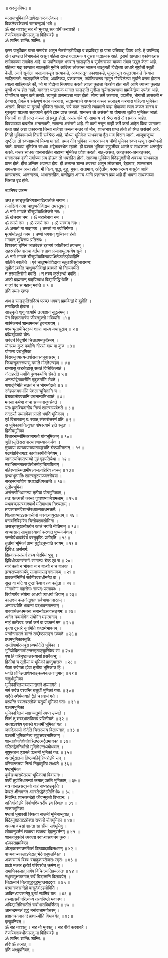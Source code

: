 ॥ अक्ष्युपनिषत् ॥  
  
  
यत्सप्तभूमिकाविद्यावेद्यानन्दकलेवरम् ।  
विकलेवरकैवल्यं रामचन्द्रपदं भजे ॥  
ॐ सह नाववतु सह नौ भुनक्तु सह वीर्यं करवावहै ।  
तेजस्विनावधीतमस्तु मा विद्विषावहै ॥  
ॐ शान्तिः शान्तिः शान्तिः ॥  
  
कृष्ण यजुर्वेदात याचा समावेश असून नेत्ररोगहरीविद्या व ब्रह्मविद्या हा याचा प्रतिपाद्य विषय आहे. हे उपनिषद् दोन खण्डात विभागलेले असून पहिला खण्ड गद्यात्मक व दुसरा पद्यात्मक आहे. दुसर्या खण्डात एकोणपन्नास श्लोकाञ्चा समावेश आहे. या उपनिषदात भगवान् साङ्कृति व सूर्यनारायण याञ्चा संवाद उद्धृत केला आहे. पहिल्या गद्य खण्डात साङ्कृति मुनीने आदित्य लोकान्त जाऊन चाक्षुष्मती विद्येच्या आधारे सूर्याची स्तुती केली. त्याने सूर्याला असत्याकडून सत्याकडे, अन्धारातून प्रकाशाकडे, मृत्यूपासून अमृतत्त्वाकडे नेण्यास साङ्गितले. साङ्कृतिने पवित्र, अप्रतिरूप, प्रकाशमान, ज्योतिस्वरूप म्हणून गौरविलेल्या सूर्याने प्रसन्न होऊन त्याला साङ्गितले की, जो या विद्येचा नित्यपाठ करतो त्याला कुठला नेत्ररोग होत नाही आणि त्याच्या कुलात कुणी अन्ध होत नाही. यानन्तर पद्यात्मक भागात साङ्कृति मुनीला सूर्यनारायणाचा ब्रह्मविद्येचा उपदेश आहे. योगस्थित राहून कर्म करावे. त्यामुळे वासनाञ्चा नाश होतो. सौम्य कर्मे करणारा, पापभीरु, भोगाची आसक्ती न ठेवणारा, प्रेमळ व स्नेहपूर्ण वर्तन करणारा, सद्‌ग्रन्थाञ्चे अध्ययन करून सत्सङ्ग करणारा पहिल्या भूमिकेत असतो. विचार या दुसर्या भूमिकेत साधक, सर्प कात टाकतो त्याप्रमाणे बाह्य दोषाञ्चा त्याग करून शास्त्र व गुरुकृपा याञ्च्या सहाय्याने कृपेने ज्ञान प्राप्त करतो. यानन्तर तो असंसर्ग या योगाच्या तृतीय भूमिकेत जातो. चित्ताची शान्ती प्राप्त करून तो प्रबुद्ध होतो. असंसर्गाचे १) सामान्य २) श्रेष्ठ असे दोन प्रकार आहेत. विषयाञ्च्या बाबतीत अनासक्ती, सामान्य असंसर्ग आहे. मी कर्ता नसून माझी कर्मे कर्ता आहेत किंवा परमात्मा कर्ता आहे अशा प्रकारच्या चिन्ता नाहीशा करून नन्तर जो मौन, शान्तभाव प्राप्त होतो तो श्रेष्ठ असंसर्ग आहे. तिन्ही भूमिकाम्मध्ये तिसरी सर्वश्रेष्ठ आहे. चौथ्या भूमिकेत साधकाचा द्वैत भाव विरून जातो. आजूबाजूच्या सृष्टीला तो स्वप्नाप्रमाणे मिथ्या मानतो. प्रथम तीन भूमिका जागरणरूप व चौथी भूमिका स्वप्न म्हणून सम्बोधली जाते. पाचव्या भूमिकेत साधक अद्वैतावस्थेत रहातो. ही पञ्चम भूमिका सुषुप्तीपद असते व साधकाला अन्तर्मुख करते. नन्तर साधक वासनारहित सहाव्या भूमिकेत प्रवेश करतो. सत्-असत्, अहङ्कार-अनहङ्कार, मननात्मक वृत्ती सर्वाञ्चा लय होऊन तो भयरहित होतो. सातव्या भूमिकेत विदेहमुक्तीची अवस्था साधकाला प्राप्त होते. हीच अन्तिम अवस्था होय. ही अत्यन्त शान्त अवस्था असून लोकाचार, देहाचार, शास्त्राचार सगळ्याचाच अन्त होतो. मी नित्य, शुद्ध, बुद्ध, मुक्त, सत्तामात्र, अद्वितीय, परमानन्दमय वासुदेव आणि प्राणस्वरूप, आनन्दरूप, आभासरहित, वाणीद्वारा अगम्य आणि प्रज्ञानघन ब्रह्म आहे ही भावना साधकाच्या चित्तात दृढ होते.  
  
  
उपनिषद प्रारम्भ  
  
अथ ह साङ्कृतिर्भगवानादित्यलोकं जगाम ।  
तमादित्यं नत्वा चाक्षुष्मतीविद्यया तमस्तुवत् ।  
ॐ नमो भगवते श्रीसूर्यायाक्षितेजसे नमः ।  
ॐ खेचराय नमः । ॐ महासेनाय नमः ।  
ॐ तमसे नमः । ॐ रजसे नमः । ॐ सत्त्वाय नमः ।  
ॐ असतो मा सद्‌गमय । तमसो मा ज्योतिर्गमय ।  
मृत्योर्माऽमृतं गमय । उष्णो भगवान् शुचिरूपः हंसो  
भगवान् शुचिरूपः प्रतिरूपः ।  
विश्वरूपं घृणिनं जातवेदसं इरामयं ज्योतीरूपं तपन्तम् ।  
सहस्ररश्मिः शतधा वर्तमानः प्राणः प्रजानामुदयत्येष सूर्यः ।  
ॐ नमो भगवते श्रीसूर्यायादित्यायाक्षितेजसेऽहोवाहिनि  
वाहिनि स्वाहेति । एवं चाक्षुष्मतीविद्यया स्तुतःश्रीसूर्यनारायणः  
सुप्रीतोऽब्रवीत् चाक्षुष्मतीविद्यां ब्राह्मणो यो नित्यमधीते  
न तस्याक्षिरोगो भवति । न तस्य कुलेऽन्धो भवति ।  
अष्टौ ब्राह्मणान् ग्राहयित्वाथ विद्यासिद्धिर्भवति ।  
य एवं वेद स महान् भवति ॥ १ ॥  
इति प्रथमः खण्डः  
  
अथ ह साङ्कृतिरादित्यं पप्रच्छ भगवन् ब्रह्मविद्यां मे ब्रूहीति ।  
तमादित्यो होवाच ।  
साङ्कृते शृणु वक्ष्यामि तत्त्वज्ञानं सुदुर्लभम् ।  
येन विज्ञातमात्रेण जीवन्मुक्तो भविष्यसि ॥१॥  
सर्वमेकमजं शान्तमनन्तं ध्रुवमव्ययम् ।  
पश्यन्भूतार्थचिद्‌रूपं शान्त आस्व यथासुखम् ॥ २॥  
ब्रह्मिद्योपायो योगः  
अवेदनं विदुर्योगं चित्तक्षयमकृत्रिमम् ।  
योगस्थः कुरु कर्माणि नीरसो वाथ मा कुरु ॥ ३॥  
योगस्य प्रथभूमिका  
विरागमुपयात्यन्तर्वासनास्वनुवासरम् ।  
क्रियासूदाररूपासु क्रमते मोदतेऽन्वहम् ॥ ४॥  
ग्राम्यासु जडचेष्टासु सततं विचिकित्सते ।  
नोदाहरति मर्माणि पुण्यकर्माणि सेवते ॥ ५॥  
अनन्योद्वेगकारीणि मृदुकर्माणि सेवते ।  
पापाद्‌बिभेति सततं न च भोगमपेक्षते ॥ ६॥  
स्नेहप्रणयगर्भाणि पेशलान्युचितानि च ।  
देशकालोपपन्नानि वचनान्यभिभाषते ॥ ७॥  
मनसा कर्मणा वाचा सज्जनानुपसेवते ।  
यतः कुतश्चिदानीय नित्यं शास्त्राण्यवेक्षते ॥ ८॥  
तदाऽसौ प्रथमामेकां प्राप्तो भवति भूमिकाम् ।  
एवं विचारवान् यः स्यात् संसारोत्तरणं प्रति ॥ ९॥  
स भूमिकावानित्युक्तः शेषस्त्वार्य इति स्मृतः ।  
द्वितीयभूमिका  
विचारनाम्नीमितरामागतो योगभूमिकाम् ॥ १०॥  
श्रुतिस्मृतिसदाचारधारणाध्यानकर्मणः ।  
मुख्यया व्याख्ययाख्याताञ्छ्रयति श्रेष्ठपण्डितान् ॥ ११॥  
पदार्थप्रविभागज्ञः कार्याकार्यविनिर्णयम् ।  
जानात्यधिगतश्राव्यो गृहं गृहपतिर्यथा ॥ १२॥  
मदाभिमानमात्सर्यलोभमोहातिशायिताम् ।  
बहिरप्यास्थितामीषत्त्यजत्यहिरिव त्वचम् ॥ १३॥  
इत्थम्भूतमतिः शास्त्रगुरुसज्जनसेवया ।  
सरहस्यमशेषेण यथावदधिगच्छति ॥ १४॥  
तृतीयभूमिका  
असंसर्गाभिधामन्यां तृतीयां योगभूमिकाम् ।  
ततः पतत्यसौ कान्तः पुष्पशय्यामिवामलाम् ॥ १५॥  
यथावच्छास्त्रवाक्यार्थे मतिमाधाय निश्चलाम् ।  
तापसाश्रमविश्रान्तैरध्यात्मकथनक्रमैः ।  
शिलाशय्याऽऽसनासीनो जरयत्यायुराततम् ॥ १६॥  
वनावनिविहारेण चित्तोपशमशोभिना ।  
असङ्‌गसुखसौख्येन कालं नयति नीतिमान् ॥ १७॥  
अभ्यासात् साधुशास्त्राणां करणात् पुण्यकर्मणाम् ।  
जन्तोर्यथावदेवेयं वस्तुदृष्टिः प्रसीदति ॥ १८॥  
तृतीयां भूमिकां प्राप्य बुद्धोऽनुभवति स्वयम् ॥ १९॥  
द्विविधः असंसर्गः  
द्विप्रकारमसंसर्गं तस्य भेदमिमं श्रुणु ।  
द्विविधोऽयमसंसर्गः सामान्यः श्रेष्ठ एव च ॥ २०॥  
नाहं कर्ता न भोक्ता च न बाध्यो न च बाधकः ।  
इत्यसञ्जनमर्थेषु सामान्यासङ्‌गनामकम् ॥ २१॥  
प्राक्कर्मनिर्मितं सर्वमीश्वराधीनमेव वा ।  
सुखं वा यदि वा दुःखं कैवात्र तव कर्तृता ॥ २२॥  
भोगाभोगा महारोगाः सम्पदः परमापदः ।  
वियोगायैव संयोगा आधयो व्याधयो धियाम् ॥ २३॥  
कालश्च कलनोद्युक्तः सर्वभावाननारतम् ।  
अनास्थयेति भावानां यदभावनमान्तरम् ।  
वाक्यार्थलब्धमनसः समान्योऽसावसङ्‌गमः ॥ २४॥  
अनेन क्रमयोगेन संयोगेन महात्मनाम् ।  
नाहं कर्तेश्वरः कर्ता कर्म वा प्राक्तनं मम ॥ २५॥  
कृत्वा दूरतरे नूनमिति शब्दार्थभावनम् ।  
यन्मौनमासनं शान्तं तच्छ्रेष्ठासङ्‌ग उच्यते ॥ २६॥  
प्रथमभूमिकास्तुतिः  
सन्तोषामोदमधुरा प्रथमोदेति भूमिका ।  
भूमिप्रोदितमात्रोऽन्तरमृताङ्कुरिकेव सा ॥ २७॥  
एषा हि परिमृष्टान्तरन्यासां प्रसवैकभूः ।  
द्वितीयां च तृतीयां च भूमिकां प्राप्नुयात्ततः ॥ २८॥  
श्रेष्ठा सर्वगता ह्येषा तृतीया भूमिकात्र हि ।  
भवति प्रोज्झिताशेषसङ्कल्पकलनः पुमान् ॥ २९॥  
चतुर्थभूमिका  
भूमिकात्रितयाभ्यासादज्ञाने क्षयमागते ।  
समं सर्वत्र पश्यन्ति चतुर्थीं भूमिकां गताः ॥ ३०॥  
अद्वैते स्थैर्यमायाते द्वैते च प्रशमं गते ।  
पश्यन्ति स्वप्नवल्लोकं चतुर्थीं भूमिकां गताः ॥ ३१॥  
पञ्चमभूमिका  
भूमिकात्रितयं जाग्रच्चतुर्थी स्वप्न उच्यते ।  
चित्तं तु शरदभ्रांशविलयं प्रविलीयते ॥ ३२ ॥  
सत्त्वाऽवशेष एवास्ते पञ्चमीं भूमिकां गतः ।  
जगद्विकल्पो नोदेति चित्तस्यात्र विलापनात् ॥ ३३ ॥  
पञ्चमीं भूमिकामेत्य सुषुप्तपदनामिकाम् ।  
शान्ताशेषविशेषांशस्तिष्ठत्यद्वैतमात्रकः ॥ ३४॥  
गलितद्वैतनिर्भासो मुदितोऽन्तःप्रबोधवान् ।  
सुषुप्तघन एवास्ते पञ्चमीं भूमिकां गतः ॥ ३५॥  
अन्तर्मुखतया तिष्ठन्बहिर्वृत्तिपरोऽपि सन् ।  
परिश्रान्ततया नित्यं निद्रालुरिव लक्ष्यते ॥ ३६॥  
षष्ठभूमिका  
कुर्वन्नभ्यासमेतस्यां भूमिकायां विवासनः ।  
षष्ठीं तुर्याभिधामन्यां क्रमात् पतति भूमिकाम् ॥ ३७॥  
यत्र नासन्नसद्‌रूपो नाहं नाप्यहङ्कृतिः ।  
केवलं क्षीणमनन आास्तेऽद्वैतेऽतिनिर्भयः ॥ ३८॥  
निर्ग्रन्थिः शान्तसन्देहो जीवन्मुक्तो विभावनः ।  
अनिर्वाणोऽपि निर्वाणश्चित्रदीप इव स्थितः ॥ ३९॥  
सप्तमभूमिका  
षष्ठ्यां भूमावसौ स्थित्वा सप्तमीं भूमिमाप्नुयात् ।  
विदेहमुक्तताऽत्रोक्ता सप्तमी योगभूमिका ॥ ४०॥  
अगम्या वचसां शान्ता सा सीमा सर्वभूमिषु ।  
लोकानुवर्तनं त्यक्त्वा त्यक्त्वा देहानुवर्तनम् ॥ ४१ ॥  
शास्त्रानुवर्तनं त्यक्त्वा स्वाध्यासापनयं कुरु ।  
ॐकारब्रह्मविष्ठा  
ओङ्‌कारमात्रमखिलं विश्वप्राज्ञादिलक्षणम् ॥ ४२ ॥  
वाच्यवाच्यकताऽभेदात् भेदेनानुपलब्धितः ।  
अकारमात्रं विश्वः स्यादुकारतैजसः स्मृतः ॥ ४३ ॥  
प्राज्ञो मकार इत्येवं परिपश्येत् क्रमेण तु ।  
समाधिकालात् प्रागेव विचिन्त्यातिप्रयत्नतः ॥ ४४ ॥  
स्थुलसूक्ष्मक्रमात् सर्वं चिदात्मनि विलापयेत् ।  
चिदात्मानं नित्यशुद्धबुद्धमुक्तसदद्वयः ॥ ४५ ॥  
परमानन्दसन्देहो वासुदेवोऽहमोमिति ।  
आदिमध्यावसानेषु दुःखं सर्वमिदं यतः ॥ ४६ ॥  
तस्मात्सर्वं परित्यज्य तत्त्वनिष्ठो भवानघ ।  
अविद्यातिमिरातीतं सर्वाभासविवर्जितम् ॥ ४७ ॥  
आनन्दममलं शुद्धं मनोवाचामगोचरम् ।  
प्रज्ञानघनमानन्दं ब्रह्मास्मीति विभावयेत् ॥ ४८॥  
इत्युपनिषत् ॥  
ॐ सह नाववतु । सह नौ भुनक्तु । सह वीर्यं करवावहै ।  
तेजस्विनावधीतमस्तु मा विद्विषावहै ॥  
ॐ शान्तिः शान्तिः शान्तिः ॥  
हरिः ॐ तत्सत् ॥  
इति अक्ष्युपनिषत् ॥
